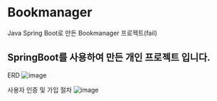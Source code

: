 # Bookmanager
Java Spring Boot로 만든 Bookmanager 프로젝트(fail)


## SpringBoot를 사용하여 만든 개인 프로젝트 입니다.

ERD
![image](https://github.com/sczzsccs/Bookmanager/assets/104063759/2effed2d-b760-4a03-b1e1-d59d360483c8)

사용자 인증 및 가입 절차
![image](https://github.com/sczzsccs/Bookmanager/assets/104063759/f2440234-f102-4f26-9e53-17c2d40d6476)
